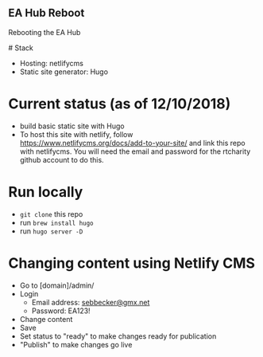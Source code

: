 ## EA Hub Reboot

Rebooting the EA Hub

# Stack
* Hosting: netlifycms
* Static site generator: Hugo

# Current status (as of 12/10/2018)
* build basic static site with Hugo
* To host this site with netlify, follow https://www.netlifycms.org/docs/add-to-your-site/ and link this repo with netlifycms. You will need the email and password for the rtcharity github account to do this.

# Run locally
* ```git clone``` this repo
* run ```brew install hugo```
* run ```hugo server -D```

# Changing content using Netlify CMS
* Go to [domain]/admin/
* Login
  * Email address: sebbecker@gmx.net
  * Password: EA123!
* Change content
* Save
* Set status to "ready" to make changes ready for publication
* "Publish" to make changes go live

